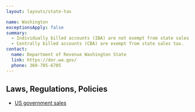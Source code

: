 ```yaml
---
layout: layouts/state-tax

name: Washington
exceptionsApply: false
summary:
  - Individually billed accounts (IBA) are not exempt from state sales tax.
  - Centrally billed accounts (CBA) are exempt from state sales tax.
contact:
  name: Department of Revenue Washington State
  link: https://dor.wa.gov/
  phone: 360-705-6705
---
```


## Laws, Regulations, Policies

* [US government sales](https://dor.wa.gov/education/industry-guides/lodging-guide/us-government-sales#:~:text=Sales%20made%20directly%20to%20the,reimbursement%20from%20the%20federal%20government.)
